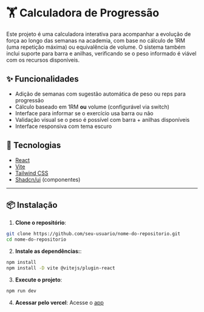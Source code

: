 # 🏋️ Calculadora de Progressão

Este projeto é uma calculadora interativa para acompanhar a evolução de força ao longo das semanas na academia, com base no cálculo de 1RM (uma repetição máxima) ou equivalência de volume. O sistema também inclui suporte para barra e anilhas, verificando se o peso informado é viável com os recursos disponíveis.

## ✨ Funcionalidades

- Adição de semanas com sugestão automática de peso ou reps para progressão
- Cálculo baseado em 1RM **ou** volume (configurável via switch)
- Interface para informar se o exercício usa barra ou não
- Validação visual se o peso é possível com barra + anilhas disponíveis
- Interface responsiva com tema escuro

## 🚀 Tecnologias

- [React](https://react.dev/)
- [Vite](https://vitejs.dev/)
- [Tailwind CSS](https://tailwindcss.com/)
- [Shadcn/ui](https://ui.shadcn.com/) (componentes)

---

## 📦 Instalação

1. **Clone o repositório**:

```bash
git clone https://github.com/seu-usuario/nome-do-repositorio.git
cd nome-do-repositorio
```

2. **Instale as dependências:**:

```bash
npm install
npm install -D vite @vitejs/plugin-react
```

3. **Execute o projeto**:

```bash
npm run dev
```

4. **Acessar pelo vercel**:
Acesse o [app](https://volume-rm-progression.vercel.app/)
